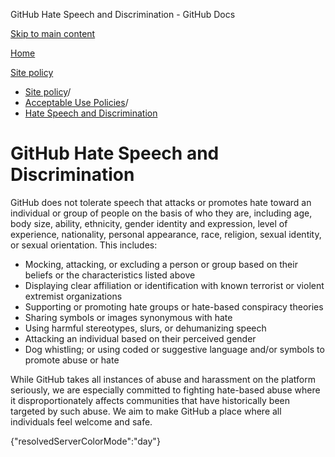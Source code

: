 GitHub Hate Speech and Discrimination - GitHub Docs

[Skip to main content](#main-content)

[Home](/fr)

[Site policy](/fr/site-policy)

* [Site policy](/fr/site-policy)/
* [Acceptable Use Policies](/fr/site-policy/acceptable-use-policies)/
* [Hate Speech and Discrimination](/fr/site-policy/acceptable-use-policies/github-hate-speech-and-discrimination)

GitHub Hate Speech and Discrimination
==========

GitHub does not tolerate speech that attacks or promotes hate toward an individual or group of people on the basis of who they are, including age, body size, ability, ethnicity, gender identity and expression, level of experience, nationality, personal appearance, race, religion, sexual identity, or sexual orientation. This includes:

* Mocking, attacking, or excluding a person or group based on their beliefs or the characteristics listed above
* Displaying clear affiliation or identification with known terrorist or violent extremist organizations
* Supporting or promoting hate groups or hate-based conspiracy theories
* Sharing symbols or images synonymous with hate
* Using harmful stereotypes, slurs, or dehumanizing speech
* Attacking an individual based on their perceived gender
* Dog whistling; or using coded or suggestive language and/or symbols to promote abuse or hate

While GitHub takes all instances of abuse and harassment on the platform seriously, we are especially committed to fighting hate-based abuse where it disproportionately affects communities that have historically been targeted by such abuse. We aim to make GitHub a place where all individuals feel welcome and safe.

{"resolvedServerColorMode":"day"}
